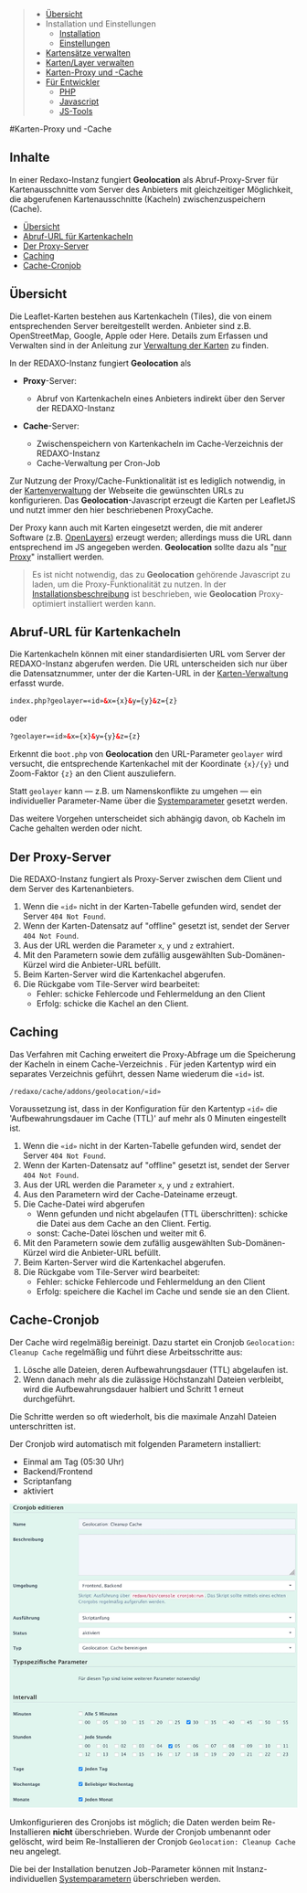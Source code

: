 > - [Übersicht](#overview)
> - Installation und Einstellungen
>   - [Installation](install.md)
>   - [Einstellungen](settings.md)
> - [Kartensätze verwalten](mapset.md)
> - [Karten/Layer verwalten](layer.md)
> - [Karten-Proxy und -Cache](proxy_cache.md)
> - [Für Entwickler](devphp.md)
>   - [PHP](devphp.md)
>   - [Javascript](devjs.md)
>   - [JS-Tools](devtools.md)

#Karten-Proxy und -Cache

## Inhalte

In einer Redaxo-Instanz fungiert **Geolocation** als Abruf-Proxy-Srver für Kartenausschnitte vom
Server des Anbieters mit gleichzeitiger Möglichkeit, die abgerufenen Kartenausschnitte (Kacheln)
zwischenzuspeichern (Cache).

- [Übersicht](#into)
- [Abruf-URL für Kartenkacheln](#url)
- [Der Proxy-Server](#proxy)
- [Caching](#cache)
- [Cache-Cronjob](#cron)


<a name="intro"></a>
## Übersicht

Die Leaflet-Karten bestehen aus Kartenkacheln (Tiles), die von einem entsprechenden Server
bereitgestellt werden. Anbieter sind z.B. OpenStreetMap, Google, Apple oder Here. Details zum
Erfassen und Verwalten sind in der Anleitung zur [Verwaltung der Karten](layer.md) zu finden.

In der REDAXO-Instanz fungiert **Geolocation** als

- **Proxy**-Server:
    - Abruf von Kartenkacheln eines Anbieters indirekt über den Server der REDAXO-Instanz

- **Cache**-Server:
    - Zwischenspeichern von Kartenkacheln im Cache-Verzeichnis der REDAXO-Instanz
    - Cache-Verwaltung per Cron-Job

Zur Nutzung der Proxy/Cache-Funktionalität ist es lediglich notwendig, in der
[Kartenverwaltung](layer.md) der Webseite die gewünschten URLs zu konfigurieren.
Das **Geolocation**-Javascript erzeugt die Karten per LeafletJS und nutzt immer den hier
beschriebenen ProxyCache.

Der Proxy kann auch mit Karten eingesetzt werden, die mit anderer Software
(z.B. [OpenLayers](https://openlayers.org/)) erzeugt werden; allerdings muss die URL dann
entsprechend im JS angegeben werden. **Geolocation** sollte dazu als "[nur Proxy](install.md#proxy)"
installiert werden.  

> Es ist nicht notwendig, das zu **Geolocation** gehörende Javascript zu laden, um die
> Proxy-Funktionalität zu nutzen. In der [Installationsbeschreibung](install.md#proxy) ist beschrieben,
> wie **Geolocation** Proxy-optimiert installiert werden kann.

<a name="url"></a>
## Abruf-URL für Kartenkacheln

Die Kartenkacheln können mit einer standardisierten URL vom Server der REDAXO-Instanz abgerufen
werden. Die URL unterscheiden sich nur über die Datensatznummer, unter der die Karten-URL in der
[Karten-Verwaltung](layer.md) erfasst wurde.

```html
index.php?geolayer=«id»&x={x}&y={y}&z={z}
```
oder
```html
?geolayer=«id»&x={x}&y={y}&z={z}
```

Erkennt die `boot.php` von **Geolocation** den URL-Parameter `geolayer` wird versucht, die
entsprechende Kartenkachel mit der Koordinate `{x}/{y}` und Zoom-Faktor `{z}` an den Client
auszuliefern.

Statt `geolayer` kann &mdash; z.B. um Namenskonflikte zu umgehen &mdash; ein individueller
Parameter-Name über die [Systemparameter](install.md#parameter) gesetzt werden.

Das weitere Vorgehen unterscheidet sich abhängig davon, ob Kacheln im Cache gehalten werden oder
nicht.

<a name="proxy"></a>
## Der Proxy-Server

Die REDAXO-Instanz fungiert als Proxy-Server zwischen dem Client und dem Server des Kartenanbieters.

1. Wenn die `«id»` nicht in der Karten-Tabelle gefunden wird, sendet der Server `404 Not Found`.
2. Wenn der Karten-Datensatz auf "offline" gesetzt ist, sendet der Server `404 Not Found`.
3. Aus der URL werden die Parameter `x`, `y` und `z` extrahiert.
4. Mit den Parametern sowie dem zufällig ausgewählten Sub-Domänen-Kürzel wird die Anbieter-URL
   befüllt.
5. Beim Karten-Server wird die Kartenkachel abgerufen.
5. Die Rückgabe vom Tile-Server wird bearbeitet:
    - Fehler: schicke Fehlercode und Fehlermeldung an den Client
    - Erfolg: schicke die Kachel an den Client.

<a name="cache"></a>
## Caching

Das Verfahren mit Caching erweitert die Proxy-Abfrage um die Speicherung der Kacheln in einem
Cache-Verzeichnis . Für jeden Kartentyp wird ein separates Verzeichnis geführt, dessen Name wiederum
die `«id»` ist.

```
/redaxo/cache/addons/geolocation/«id»
```

Voraussetzung ist, dass in der Konfiguration für den Kartentyp `«id»` die 'Aufbewahrungsdauer im
Cache (TTL)' auf mehr als 0 Minuten eingestellt ist.

1. Wenn die `«id»` nicht in der Karten-Tabelle gefunden wird, sendet der Server `404 Not Found`.
2. Wenn der Karten-Datensatz auf "offline" gesetzt ist, sendet der Server `404 Not Found`.
3. Aus der URL werden die Parameter `x`, `y` und `z` extrahiert.
4. Aus den Parametern wird der Cache-Dateiname erzeugt.
5. Die Cache-Datei wird abgerufen
    - Wenn gefunden und nicht abgelaufen (TTL überschritten): schicke die Datei aus dem Cache an den
      Client. Fertig.
    - sonst: Cache-Datei löschen und weiter mit 6.
6. Mit den Parametern sowie dem zufällig ausgewählten Sub-Domänen-Kürzel wird die Anbieter-URL
   befüllt.
7. Beim Karten-Server wird die Kartenkachel abgerufen.
8. Die Rückgabe vom Tile-Server wird bearbeitet:
    - Fehler: schicke Fehlercode und Fehlermeldung an den Client
    - Erfolg: speichere die Kachel im Cache und sende sie an den Client.

<a name="cron"></a>
## Cache-Cronjob

Der Cache wird regelmäßig bereinigt. Dazu startet ein Cronjob `Geolocation: Cleanup Cache`
regelmäßig und führt diese Arbeitsschritte aus:

1. Lösche alle Dateien, deren Aufbewahrungsdauer (TTL) abgelaufen ist.
2. Wenn danach mehr als die zulässige Höchstanzahl Dateien verbleibt, wird die Aufbewahrungsdauer
   halbiert und Schritt 1 erneut durchgeführt.

Die Schritte werden so oft wiederholt, bis die maximale Anzahl Dateien unterschritten ist.

Der Cronjob wird automatisch mit folgenden Parametern installiert:
- Einmal am Tag (05:30 Uhr)
- Backend/Frontend
- Scriptanfang
- aktiviert

![Cronjob-Konfiguration](assets/cronjob.jpg)

Umkonfigurieren des Cronjobs ist möglich; die Daten werden beim Re-Installieren **nicht**
überschrieben. Wurde der Cronjob umbenannt oder gelöscht, wird beim Re-Installieren der
Cronjob `Geolocation: Cleanup Cache` neu angelegt.

Die bei der Installation benutzen Job-Parameter können mit Instanz-individuellen
[Systemparametern](install.md#parameter) überschrieben werden.
